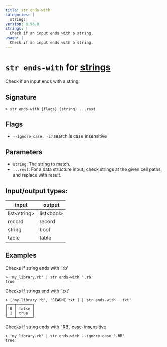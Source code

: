 ```yaml
---
title: str ends-with
categories: |
  strings
version: 0.98.0
strings: |
  Check if an input ends with a string.
usage: |
  Check if an input ends with a string.
---
```

<!-- This file is automatically generated. Please edit the command in https://github.com/nushell/nushell instead. -->

# `str ends-with` for [strings](/commands/categories/strings.md)

<div class='command-title'>Check if an input ends with a string.</div>

## Signature

```> str ends-with {flags} (string) ...rest```

## Flags

 -  `--ignore-case, -i`: search is case insensitive

## Parameters

 -  `string`: The string to match.
 -  `...rest`: For a data structure input, check strings at the given cell paths, and replace with result.


## Input/output types:

| input        | output     |
| ------------ | ---------- |
| list\<string\> | list\<bool\> |
| record       | record     |
| string       | bool       |
| table        | table      |
## Examples

Checks if string ends with '.rb'
```nu
> 'my_library.rb' | str ends-with '.rb'
true
```

Checks if strings end with '.txt'
```nu
> ['my_library.rb', 'README.txt'] | str ends-with '.txt'
╭───┬───────╮
│ 0 │ false │
│ 1 │ true  │
╰───┴───────╯

```

Checks if string ends with '.RB', case-insensitive
```nu
> 'my_library.rb' | str ends-with --ignore-case '.RB'
true
```
